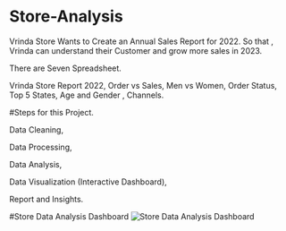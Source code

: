 # Store-Analysis

Vrinda Store Wants to Create an Annual Sales Report for 2022. So that , Vrinda can understand their Customer and grow more sales in 2023.



There are Seven Spreadsheet.

Vrinda Store Report 2022,
Order vs Sales,
Men vs Women,
Order Status,
Top 5 States,
Age and Gender ,
Channels.




#Steps for this Project.

 Data Cleaning, 
 
 Data Processing,
 
 Data Analysis,
 
 Data Visualization (Interactive Dashboard),
 
 Report and Insights.



#Store Data Analysis Dashboard
![Store Data Analysis Dashboard](https://github.com/Sattu13/Store-Analysis/assets/91837451/217dbe35-8f74-4d58-b45d-44278906b122)



